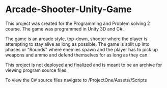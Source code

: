# Arcade-Shooter-Unity-Game
This project was created for the Programming and Problem solving 2 course. The game was programmed in Unity 3D and C#. 

The game is an arcade style, top-down, shooter where the player is attempting to stay alive as long as possible. The game is split up into phases or "Rounds" where enemies spawn and the player has to pick up weapons and ammo and defend themselves for as long as they can. 

This project is not deployed and finalized and is meant to be an archive for viewing program source files. 

To view the C# source files navigate to /ProjectOne/Assets//Scripts 
